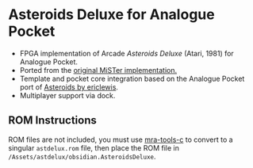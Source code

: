 # Asteroids Deluxe for Analogue Pocket

+ FPGA implementation of Arcade _Asteroids Deluxe_ (Atari, 1981) for Analogue Pocket.
+ Ported from the [original MiSTer implementation.](https://github.com/MiSTer-devel/Arcade-AsteroidsDeluxe_MiSTer) 
+ Template and pocket core integration based on the Analogue Pocket port of [Asteroids by ericlewis](https://github.com/ericlewis/openfpga-asteroids).
+ Multiplayer support via dock.

## ROM Instructions

ROM files are not included, you must use [mra-tools-c](https://github.com/sebdel/mra-tools-c/) to convert to a singular `astdelux.rom` file, then place the ROM file in `/Assets/astdelux/obsidian.AsteroidsDeluxe`.